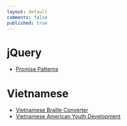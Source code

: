 ```yaml
---
layout: default
comments: false
published: true
---
```



# jQuery
- [Promise Patterns](/jquery/promise-patterns)

# Vietnamese
- [Vietnamese Braille Converter](/braille)
- [Vietnamese American Youth Development](/viet-youth)
